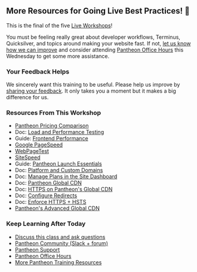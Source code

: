 ## More Resources for Going Live Best Practices! 🎉

This is the final of the five [Live Workshops](https://pantheon.io/live-workshops)!

 <Youtube src="c2yF3Bm-h4k" title="Going Live Best Practices" start="17" />

You must be feeling really great about developer workflows, Terminus, Quicksilver, and topics around making your website fast. If not, [let us know how we can improve](https://www.getfeedback.com/r/FHnfj1n8?gf_q[8821859]=17495041) and consider attending [Pantheon Office Hours](https://pantheon.io/agencies/office-hours) this Wednesday to get some more assistance.

### Your Feedback Helps

We sincerely want this training to be useful. Please help us improve by [sharing your feedback](https://www.getfeedback.com/r/FHnfj1n8?gf_q[8821859]=17495041). It only takes you a moment but it makes a big difference for us.

### Resources From This Workshop

- [Pantheon Pricing Comparison](https://pantheon.io/plans/pricing-comparison)
- Doc: [Load and Performance Testing](/load-and-performance-testing)
- Guide: [Frontend Performance](/guides/frontend-performance)
- [Google PageSpeed](https://developers.google.com/speed/pagespeed/insights/)
- [WebPageTest](https://www.webpagetest.org)
- [SiteSpeed](https://www.sitespeed.io/)
- Guide: [Pantheon Launch Essentials](/going-live)
- Doc: [Platform and Custom Domains](/domains)
- Doc: [Manage Plans in the Site Dashboard](/select-plan)
- Doc: [Pantheon Global CDN](/global-cdn)
- Doc: [HTTPS on Pantheon's Global CDN](/free-https)
- Doc: [Configure Redirects](/redirects)
- Doc: [Enforce HTTPS + HSTS](/pantheon-yml#enforce-https--hsts)
- [Pantheon's Advanced Global CDN](https://pantheon.io/product/advanced-global-cdn)

### Keep Learning After Today

- [Discuss this class and ask questions](https://discuss.pantheon.io/c/pantheon-training/going-live-best-practices/56)
- [Pantheon Community (Slack + forum)](/pantheon-community)
- [Pantheon Support](/support)
- [Pantheon Office Hours](https://pantheon.io/agencies/office-hours)
- [More Pantheon Training Resources](https://pantheon.io/learn-pantheon)
